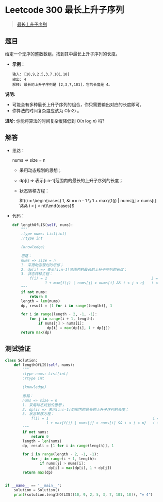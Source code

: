 # Leetcode 300 最长上升子序列

> [最长上升子序列](https://leetcode-cn.com/problems/longest-increasing-subsequence/)

## 题目

给定一个无序的整数数组，找到其中最长上升子序列的长度。

- **示例：**

  ```
  输入: [10,9,2,5,3,7,101,18]
  输出: 4 
  解释: 最长的上升子序列是 [2,3,7,101]，它的长度是 4。
  ```

**说明:**

- 可能会有多种最长上升子序列的组合，你只需要输出对应的长度即可。
- 你算法的时间复杂度应该为 O(*n2*) 。

**进阶:** 你能将算法的时间复杂度降低到 O(*n* log *n*) 吗?

## 解答

- 思路：

  nums => size = n

  - 采用动态规划的思想；

  - dp[i] => 表示[i:n-1]范围内的最长的上升子序列的长度；

  - 状态转移方程：

    $f(i) = \begin{cases} 1, &i == n - 1 \\ 1 + max\{f(j) | nums[j] > nums[i] \&\& i < j < n\}\end{cases}$

- 代码：

  ```python
  def lengthOfLIS(self, nums):
      """
      :type nums: List[int]
      :rtype int
  
      (knowledge)
  
      思路：
      nums => size = n
      1. 采用动态规划的思想；
      2. dp[i] => 表示[i:n-1]范围内的最长的上升子序列的长度；
      3. 状态转移方程：
          f(i) = 1                                                i == n - 1
                 1 + max{f(j) | nums[j] > nums[i] && i < j < n}   i < n - 1
      """
      if not nums:
          return 0
      length = len(nums)
      dp, result = [1 for i in range(length)], 1
  
      for i in range(length - 2, -1, -1):
          for j in range(i + 1, length):
              if nums[j] > nums[i]:
                  dp[i] = max(dp[i], 1 + dp[j])
      return max(dp)
  ```

## 测试验证

```python
class Solution:
    def lengthOfLIS(self, nums):
        """
        :type nums: List[int]
        :rtype int

        (knowledge)

        思路：
        nums => size = n
        1. 采用动态规划的思想；
        2. dp[i] => 表示[i:n-1]范围内的最长的上升子序列的长度；
        3. 状态转移方程：
            f(i) = 1                                                i == n - 1
                   1 + max{f(j) | nums[j] > nums[i] && i < j < n}   i < n - 1
        """
        if not nums:
            return 0
        length = len(nums)
        dp, result = [1 for i in range(length)], 1

        for i in range(length - 2, -1, -1):
            for j in range(i + 1, length):
                if nums[j] > nums[i]:
                    dp[i] = max(dp[i], 1 + dp[j])
        return max(dp)


if __name__ == '__main__':
    solution = Solution()
    print(solution.lengthOfLIS([10, 9, 2, 5, 3, 7, 101, 18]), "= 4")
```